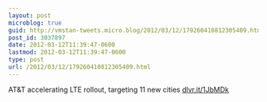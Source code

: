 ```yaml
---
layout: post
microblog: true
guid: http://vmstan-tweets.micro.blog/2012/03/12/179260410812305409.html
post_id: 3037897
date: 2012-03-12T11:39:47-0600
lastmod: 2012-03-12T11:39:47-0600
type: post
url: /2012/03/12/179260410812305409.html
---
```

AT&amp;T accelerating LTE rollout, targeting 11 new cities <a href="http://dlvr.it/1JbMDk">dlvr.it/1JbMDk</a>

